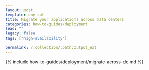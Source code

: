 ```yaml
---
layout: post
template: one-col
title: Migrate your applications across data centers
categories: how-to-guides/deployment
lead: ""
legacy: false
tags: ["high-availability"]

permalink: /:collection/:path:output_ext
---
```

{% include how-to-guides/deployment/migrate-across-dc.md %}